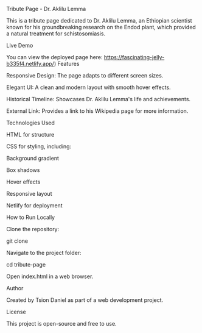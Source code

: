 Tribute Page - Dr. Aklilu Lemma

This is a tribute page dedicated to Dr. Aklilu Lemma, an Ethiopian scientist known for his groundbreaking research on the Endod plant, which provided a natural treatment for schistosomiasis.

Live Demo

You can view the deployed page here: https://fascinating-jelly-b335f4.netlify.app/)
Features

Responsive Design: The page adapts to different screen sizes.

Elegant UI: A clean and modern layout with smooth hover effects.

Historical Timeline: Showcases Dr. Aklilu Lemma's life and achievements.

External Link: Provides a link to his Wikipedia page for more information.

Technologies Used

HTML for structure

CSS for styling, including:

Background gradient

Box shadows

Hover effects

Responsive layout

Netlify for deployment

How to Run Locally

Clone the repository:

git clone <repository-url>

Navigate to the project folder:

cd tribute-page

Open index.html in a web browser.

Author

Created by Tsion Daniel as part of a web development project.

License

This project is open-source and free to use.
